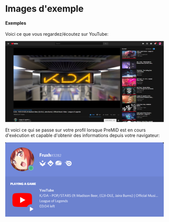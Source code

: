 # Images d'exemple

#### Exemples

Voici ce que vous regardez/écoutez sur YouTube:

![YouTube](../../.gitbook/assets/yt_example.PNG)

  
Et voici ce qui se passe sur votre profil lorsque PreMiD est en cours d'exécution et capable d'obtenir des informations depuis votre navigateur:

![Discord RPC](../../.gitbook/assets/discord_rpc_example2.PNG)

